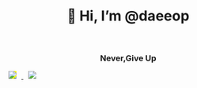<div align=center><h1>👋 Hi, I’m @daeeop </h1><br><h3>Never,Give Up </h3></div><a href="https://www.notion.so/DAEEOP-KIM-0dd9bbc4b0dc47e4b578f34eca7a922a"> <img src="http://img.shields.io/badge/-Notion-655ced?style=flat&logo=github&link=https://byul91oh.tistory.com/" style="height : auto; margin-left : 10px; margin-right : 10px; background-color : yellow; " /> </a>  <a href="mailto:rlaeodjq681@gmail.com"> <img src="https://img.shields.io/badge/Gmail-d14836?style=flat-square&logo=Gmail&logoColor=white&link=mailto:rlaeodjq681@gmail.com" style="height : auto; margin-left : 10px; margin-right : 10px;"/> </a> </div>



